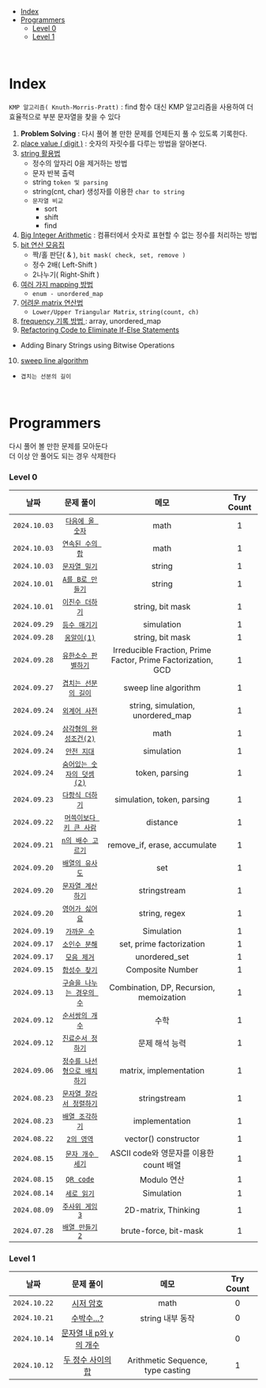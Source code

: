 - [Index](#index)
- [Programmers](#programmers)
    - [Level 0](#level-0)
    - [Level 1](#level-1)

<br>

# Index
`KMP 알고리즘( Knuth-Morris-Pratt)` : find 함수 대신 KMP 알고리즘을 사용하여 더 효율적으로 부분 문자열을 찾을 수 있다   

1. **Problem Solving** : 다시 풀어 볼 만한 문제를 언제든지 풀 수 있도록 기록한다.
2. [place value ( digit )](1_place_value(digit).md) : 숫자의 자릿수를 다루는 방법을 알아본다.
3. [string 활용법](2_string.md)
   - 정수의 앞자리 0을 제거하는 방법
   - 문자 반복 출력
   - string `token 및 parsing`
   - string(cnt, char) 생성자를 이용한 `char to string`
   - `문자열 비교`
     - sort
     - shift
     - find
4. [Big Integer Arithmetic](3_Big_Integer_Arithmetic.md) : 컴퓨터에서 숫자로 표현할 수 없는 정수를 처리하는 방법
5. [bit 연산 모음집](4_bitwise_operation.md)
   - 짝/홀 판단( & ), `bit mask( check, set, remove )`
   - 정수 2배( Left-Shift )
   - 2나누기( Right-Shift )
6. [여러 가지 mapping 방법](5_mapping.md)
   - `enum - unordered_map`
7. [어려운 matrix 연산법](6_matrix_operation.md)
   - `Lower/Upper Triangular Matrix`, `string(count, ch)`
8. [ frequency 기록 방법 ](7_frequency.md) : array, unordered_map
9.  [Refactoring Code to Eliminate If-Else Statements](8_refactoring_if_else.md)
   - Adding Binary Strings using Bitwise Operations
10. [sweep line algorithm](9_Sweep_Line_Algorithm.md)
   - `겹치는 선분의 길이`


<br>

# Programmers
다시 풀어 볼 만한 문제를 모아둔다<br>
더 이상 안 풀어도 되는 경우 삭제한다<br>

### Level 0
| 날짜 | 문제 풀이 | 메모 | Try Count |
|:---:|:---:|:---:|:---:|
| `2024.10.03` | [`다음에 올 숫자`](Programmers_level_0/241003_다음에올숫자.md) | math  | 1 |
| `2024.10.03` | [`연속된 수의 합`](Programmers_level_0/241003_연속된수의합.md) | math  | 1 |
| `2024.10.03` | [`문자열 밀기`](Programmers_level_0/241003_문자열밀기.md) | string  | 1 |
| `2024.10.01` | [`A를 B로 만들기`](Programmers_level_0/241001_A로B만들기.md) | string  | 1 |
| `2024.10.01` | [`이진수 더하기`](Programmers_level_0/241001_이진수더하기.md) | string, bit mask  | 1 |
| `2024.09.29` | [`등수 매기기`](Programmers_level_0/240929_등수매기기.md) | simulation | 1 |
| `2024.09.28` | [`옹알이(1)`](Programmers_level_0/240928_옹알이1.md) | string, bit mask | 1 |
| `2024.09.28` | [`유한소수 판별하기`](Programmers_level_0/240928_유한소수판별하기.md) | Irreducible Fraction, Prime Factor, Prime Factorization, GCD | 1 |
| `2024.09.27` | [`겹치는 선분의 길이`](Programmers_level_0/240927_겹치는선분의길이.md) | sweep line algorithm | 1 |
| `2024.09.24` | [`외계어 사전`](Programmers_level_0/240924_외계어사전.md) | string, simulation, unordered_map | 1 |
| `2024.09.24` | [`삼각형의 완성조건(2)`](Programmers_level_0/240924_삼각형의완성조건2.md) | math | 1 |
| `2024.09.24` | [`안전 지대`](Programmers_level_0/240924_안전지대.md) | simulation | 1 |
| `2024.09.24` | [`숨어있는 숫자의 덧셈(2)`](Programmers_level_0/240924_숨어있는숫자의덧셈2.md) | token, parsing | 1 |
| `2024.09.23` | [`다항식 더하기`](Programmers_level_0/240923_다항식더하기.md) | simulation, token, parsing | 1 |
| `2024.09.22` | [`머쓱이보다 키 큰 사람`](Programmers_level_0/240922_머쓱이보다키큰사람.md) | distance | 1 |
| `2024.09.21` | [`n의 배수 고르기`](Programmers_level_0/240921_n의배수고르기.md) | remove_if, erase, accumulate | 1 |
| `2024.09.20` | [`배열의 유사도`](Programmers_level_0/240920_배열의유사도.md) | set | 1 |
| `2024.09.20` | [`문자열 계산하기`](Programmers_level_0/240920_문자열계산하기.md) | stringstream | 1 |
| `2024.09.20` | [`영어가 싫어요`](Programmers_level_0/240920_영어가싫어요.md) | string, regex | 1 |
| `2024.09.19` | [`가까운 수`](Programmers_level_0/240919_가까운수.md) | Simulation | 1 |
| `2024.09.17` | [`소인수 분해`](Programmers_level_0/240917_소인수분해.md) | set, prime factorization | 1 |
| `2024.09.17` | [`모음 제거`](Programmers_level_0/240917_모음제거.md) | unordered_set | 1 |
| `2024.09.15` | [`합성수 찾기`](Programmers_level_0/240915_합성수찾기.md) | Composite Number | 1 |
| `2024.09.13` | [`구슬을 나누는 경우의 수`](Programmers_level_0/240913_구슬을나누는경우의수.md) | Combination, DP, Recursion, memoization | 1 |
| `2024.09.12` | [`순서쌍의 개수`](Programmers_level_0/240912_순서쌍의개수.md) | 수학 | 1 |
| `2024.09.12` | [`진료순서 정하기`](Programmers_level_0/240912_진료순서정하기.md) | 문제 해석 능력 | 1 |
| `2024.09.06` | [`정수를 나선형으로 배치하기`](Programmers_level_0/240906_정수를나선형으로배치.md) | matrix, implementation | 1 |
| `2024.08.23` | [`문자열 잘라서 정렬하기`](Programmers_level_0/240901_문자열잘라서정렬.md) | stringstream | 1 |
| `2024.08.23` | [`배열 조각하기`](Programmers_level_0/240823_배열조각하기.md) | implementation | 1 |
| `2024.08.22` | [`2의 영역`](Programmers_level_0/240822_2의영역.md) | vector<T>() constructor | 1 |
| `2024.08.15` | [`문자 개수 세기`](Programmers_level_0/240815_문자개수세기.md) | ASCII code와 영문자를 이용한 count 배열 | 1 |
| `2024.08.15` | [`QR code`](Programmers_level_0/240815_QRcode.md) | Modulo 연산 | 1 |
| `2024.08.14` | [`세로 읽기`](Programmers_level_0/240814_세로읽기.md) | Simulation | 1 |
| `2024.08.09` | [`주사위 게임3`](Programmers_level_0/240809_주사위게임3.md) | 2D-matrix, Thinking | 1 |
| `2024.07.28` | [`배열 만들기2`](Programmers_level_0/240728_배열만들기2.md) | brute-force, bit-mask | 1 |

### Level 1
| 날짜 | 문제 풀이 | 메모 | Try Count |
|:---:|:---:|:---:|:---:|
| `2024.10.22` | [시저 암호](Programmers_level_1/241022_시저암호.md) | math | 0 |
| `2024.10.21` | [수박수...?](Programmers_level_1/241021_수박.md) | string 내부 동작 | 0 |
| `2024.10.14` | [문자열 내 p와 y의 개수](Programmers_level_1/241014_문자열내p와y의개수.md) |  | 0 |
| `2024.10.12` | [두 정수 사이의 합](Programmers_level_1/241012_두정수사이의합.md) | Arithmetic Sequence, type casting | 1 |
